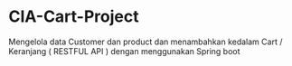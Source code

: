# CIA-Cart-Project
Mengelola data Customer dan product dan menambahkan kedalam Cart / Keranjang ( RESTFUL API ) dengan menggunakan Spring boot
